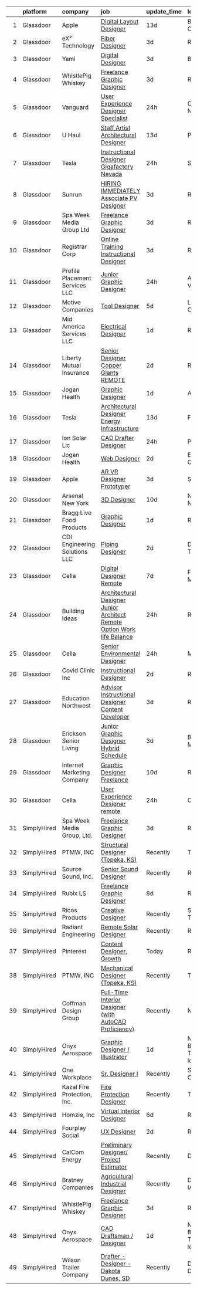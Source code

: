 

|    | platform    | company                         | job                                                                                                                                                                                                                                                                                                                                                                                                                                                                                                                                                                                                                                                                                                                                                                                                                                                                                                                                                                                                                                                                                                                                                                                                                                                                                                                                                                                                                                                                                                                                      | update_time   | location                       |
|---:|:------------|:--------------------------------|:-----------------------------------------------------------------------------------------------------------------------------------------------------------------------------------------------------------------------------------------------------------------------------------------------------------------------------------------------------------------------------------------------------------------------------------------------------------------------------------------------------------------------------------------------------------------------------------------------------------------------------------------------------------------------------------------------------------------------------------------------------------------------------------------------------------------------------------------------------------------------------------------------------------------------------------------------------------------------------------------------------------------------------------------------------------------------------------------------------------------------------------------------------------------------------------------------------------------------------------------------------------------------------------------------------------------------------------------------------------------------------------------------------------------------------------------------------------------------------------------------------------------------------------------|:--------------|:-------------------------------|
|  1 | Glassdoor   | Apple                           | [Digital Layout Designer](https://www.glassdoor.com/partner/jobListing.htm?pos=115&ao=1110586&s=58&guid=00000183b14b64f6b0545d04cce1acc6&src=GD_JOB_AD&t=SR&vt=w&cs=1_de85fe83&cb=1665126852233&jobListingId=1008158072852&cpc=FD1C1DA32C38CFA7&jrtk=3-0-1geokmp8gkia7801-1geokmp95j3uk800-d686d705c6f549f4--6NYlbfkN0BvKrLyj5gPmtZO9T8euul8TCxuuKNOtzRJOomxnwSEodTz2Bc-sPZlMlNbJQ5kKAtXRSioL7xk3dtmi6VHtgDUqGVf_8iV_7SbASvTTeZ5PxZgVp9BuNggd-bzjW89sbNVZbX1AQ8X8P_dCUdE6MKj5tbiFKF5mEVUoQIZ5u83ZKU9Ud-bzw8XWCbpzwnSV3Q2cIgmCeAEizqyu789BGbNXM5EpQK2Rp5HEiWb5Fr7I-uA6xElVt2z9Yutr2jY2wP7-n69RX3bFQjgINzL-j-wFXShC_MBpW9RzixU_Z20kEDv4TU9xanfM0gGTcYqj8eS6L8BUJkR6y07OPxQjr8yjx7GkZj2eejBDEaCVibqmyPjy3WUzgWVMHZgz5ZNu7rRgtIEAoUyjiPBf8hboeN6Y6Q3gxZLpA5P0HIRli5ioaQsEyJuGAdUeFsm61ozpn5nXdKj2ONK0TwtcXIuIC8oOe4Iq16jvuQF0agIW9VyurZBUfofml3SCnQpwe1NqsES_bQ0zm39dSyvEBggjoFi5QavKsa65hQjzM4UX3xWK6TkpHRaADpLx5-OjTo4EMeaLC8UDZftyQJr7Q2RMopTpctjobbdUqoaPS0kwIIqNxF9pMMLslUre9vV8UyKUrnQy4wSb5mLK-ALdF_kzf_GJGvQRnI0nrHD9sRZV03L_gyWN4Z_OLDaIojfVxo9uX4P4hh87f_0I6QxgZ3CELoRX2T78Ns2wXaL3V7mPa9_FHBr852dkXOdOG-H5XvwjIEsyp8-I8Qd7--L1aq0Bo8nEXT6p3iwqcOgxb0zXtw4xGDKuD3UjL21lQrRnOjYoXjmq-Pq5k41UlOiZYBbJvu8wzoNRT1oUtBrfBQYC9Xa6T5C2ehpT0IqMluNpauDVaco5KqasYVcnh-fNSm21ONt1OKjJ7t6a0t8KJGMBc3mULBIMezNI5wewT0DvGve5jhS6F_Q9x1uINKzww_jpFiItNkp2V071LX-oi2c8IHnHlwuoEaXSG2QYiwfGaYVUNZkadiF3HEe6Q%3D%3D)                                                                                                                                | 13d           | Beaverton, OR                  |
|  2 | Glassdoor   | eX² Technology                  | [Fiber Designer](https://www.glassdoor.com/partner/jobListing.htm?pos=123&ao=1110586&s=58&guid=00000183b14b64f6b0545d04cce1acc6&src=GD_JOB_AD&t=SR&vt=w&ea=1&cs=1_21f4eae5&cb=1665126852235&jobListingId=1008181152822&cpc=4F748F1840550ABC&jrtk=3-0-1geokmp8gkia7801-1geokmp95j3uk800-501e28533526928d--6NYlbfkN0Af7IH--f52cTUDwFMUanxXcd3NiV5wYJyzlyk1G5yREYjpyx22ZkWQaczA53RNvwV3Ft1O_8Sf5jnopNqidS4B3P51tgzO1hiw2xJV1Mw8KGQSfBibd-t3JzQt5z7MzEKLTZHiUr5suJhbdEWMLlPvNnwEqtYiFjXACWBU4mOVYy8ivw2VUYCkOZnonorSkWn8P9OYqoKYEvTzaXfEodf6id7BWqHxyU7k0ux06glK5MaOLmOMWZ2eeNf9vLBvHyfHeUFA-AR8TqwDrLOqExxj8v0wwL1kjRMNaBjELZk89VHi_x4YrgwvGTqOoBP4KSM1l-bkbeOQ44Ca32JjnV6LCItLWgxhfVtoC4JeL3y0BV4ZOTFa0tDh-rOpnHGIBJxW-miBuujxj3Q2YErTVbMBcilDPscYNPHdBlwBif3NFPAiJPLrLYPJeK-wnNu02QfUQg0FpWReFsCbqzjnjFyQ2sFtpyFhaZlRYDTqS0kw9QRVBP0lhhIQfCVaDRkr3NhCBgaL_O9eoQ%3D%3D)                                                                                                                                                                                                                                                                                                                                                                                                                                                                                                                                                                                                                                                                    | 3d            | Remote                         |
|  3 | Glassdoor   | Yami                            | [Digital Designer](https://www.glassdoor.com/partner/jobListing.htm?pos=107&ao=1110586&s=58&guid=00000183b14b64f6b0545d04cce1acc6&src=GD_JOB_AD&t=SR&vt=w&ea=1&cs=1_e50f2821&cb=1665126852233&jobListingId=1008181019653&cpc=45DC3EB807283E85&jrtk=3-0-1geokmp8gkia7801-1geokmp95j3uk800-4b7391dd8006dac6--6NYlbfkN0DsBOlmEAMqZtav1V1WKZO3RUElpafjggtWvxyDQ3xFSmyORkCOQyPRy8brDkQF-0tx-M_FaeGFTi5xPkXA6pP_llQ907OambRdmHN7rVS4lqoHDoH3T9hJpxZ4Yo4p270-LHduIFPvCR90ID65X1Ans2reBfMYIPmQhvUzvYw15zuBBZI0Kx1zAKTlY_5ChHyPzNq7pI5WQF1uDo0TGHD9UYADwwReqgTrbwdMn-KJ-uAFHXmoHZnnGxmLPQCwEHhTaBUsCfRAzS2ICsC6SABF-5VnYUmy8HxbCsbmOpQsl_SqZ_LzVRzAb-kySJfw8zpyPjzeIFFXhp6bosKLqxq575J5CDbtBCthzrR4FYdj7W2ZI14xWuaXyyD7C9hnGJdA2qLI27HnwfhUNwvthPBoAXdMPzpTMA1f-7QooKkTxWVXDO4Y-pz76ZL7gh9_1AG7Z48uUnv6yRvqA1k32Eoer3Bad_4bm-eOZ9M9h4KtjDTQRBGIDSDiRFn_XGfU_XM%3D)                                                                                                                                                                                                                                                                                                                                                                                                                                                                                                                                                                                                                                                                                | 3d            | Brea, CA                       |
|  4 | Glassdoor   | WhistlePig Whiskey              | [Freelance Graphic Designer](https://www.glassdoor.com/partner/jobListing.htm?pos=105&ao=1110586&s=58&guid=00000183b14b64f6b0545d04cce1acc6&src=GD_JOB_AD&t=SR&vt=w&ea=1&cs=1_3555b751&cb=1665126852232&jobListingId=1008181359351&cpc=B101C867B3EF2D75&jrtk=3-0-1geokmp8gkia7801-1geokmp95j3uk800-52be9042b1ff7f65--6NYlbfkN0BpzkJ9iaZAQepf-UlRJVDzYUilFLtK1m6JBxaefMWZfXX8JIFmeanj6RZjiVJDiAy2DhTjVFdr4dUhq8imeAUoK_pAPeGqVmPoMgGVXdkfqUDRgWTp5WWc2g0ofzxrCdazxEcrTT9nOMAltIHN70DdVRIxeusoaexGKDe1txzIabmL97QHa6MTCe3xcLAldkjFFLJxgXT-yfHg14TzNW8nUlCJUMfxNrDSL9Hqkk3xjS_yFtt22dNSXLoPLU3sbLoggLIyXRboZInojT4OUZkUDC2WhFlw4Ji_WMc4W2WzCpu6RuRkzfHJb7QgtSvdxC6ENHIHrpxmyXCrLY89sGk9RO0lddvq-WjYDhiFgMdmXtsD-o6Ylof3vn6zviqoQzs7JS95McwwWHQaSYELnRfvMC_ycAMWdN9NppgEeEuwGz7CC1Q0yW7smP4phrZ9lDob73S75WgPkGc8xwDW3pLIIko2rlz1E2i6sGqLvXkoSqtygzLqckuAhKUF1KHorrgTXqhHDqo4ffKGdj8UKjcl)                                                                                                                                                                                                                                                                                                                                                                                                                                                                                                                                                                                                                                                    | 3d            | Remote                         |
|  5 | Glassdoor   | Vanguard                        | [User Experience Designer  Specialist](https://www.glassdoor.com/partner/jobListing.htm?pos=102&ao=1110586&s=58&guid=00000183b14b64f6b0545d04cce1acc6&src=GD_JOB_AD&t=SR&vt=w&cs=1_9ab39256&cb=1665126852232&jobListingId=1008190957929&cpc=F4333377EDC1BC7E&jrtk=3-0-1geokmp8gkia7801-1geokmp95j3uk800-ffd6b198e7dfc874--6NYlbfkN0BWQs_M7ZA8XLbIFWVw-PYcVVEPryqVLyWhKaEKPskHyy2-z6Z78n5au6PljKOGTAr1gdms7dybEXKYXycET6cgXiyHaT9VyQOXI-iUNz--_2vMp14FMahmsTFWg-R_ElZz8CaoOwv5JUv1lRN9TU03VywEi382tjnCJq0E_lrhNA1-qvFWCRvPiN2IYUnblRazIoHRmHkpGCTS2WCwNKwxuJd8uq5YSLLJrn_LZh0P4NZEuAlqDD4Fi-PtjGRhuE1kroaQUDkzTNn1iNbQC6zm5Pq2_kjdYpqQ-I__XRxTMpuGfH0IoOl03WKbx-kW3iF2WC1lu1mspoLvlWV84m2G2eyUDQj7owg0IBlqKcFPXGrAuBVcXfPQEIvChQVhDT21t0Zt7QodHjUwL0oxsv1E3U-pxJ5-ZYuEcftLjOr18UtqtcOtNE_fyGrReYoj_6vIMLsPgept4EYbRXO5SdDQOmEfBERZhvi5AYKmV6yX8Z12Pcdvy4ZuxJT0B0tiHIRPNBB45zIlI5TN_DdYLs15tHmICmafcaVxl1jFU9d9PodYkceqS2hmUUFfM6QH4VUFrA6JdhuSCT8fydNwaEyAjp4lwQPZ7-XC_X4Z6TSwzDJmPAqT_tEgOJzsfB67pH8gLz0oUresxeoAop2JX7vhQaqQjoT_lX9Lf6EL3127VBLPSqmkZgrJrQAVnbQiCG8AUM-vIiX10VGwZmH5dW5BdNv5nT_blDgoVeiJWQrn5yCdm3q4mWTkFAByglC5s3QRMUwdzYP0NxwQC3yJmMi2-pMQWhdzGDmgqi_7IoHWo8jZ8TGq7uBJGDmciaWhZIzGubswnjBFEX_GumUsawfweX4IhiIPmwWPHygdPcOLWTxGoUNAnwdH4QTP75AoDjnL9FX3KRFISr6utsWjVN_PLaT18yEtt4AYUWsc0TyldmNmkfUM2_m42RVu-9jR1LuI5UiBmHnICSPtH89XQH30Mrp6kA3xD1pzy7ym4IxMHHnbl75uWyGXmVOoU1dXLlwR73s7EOp_MeEfucbko1c189OXfeCCkwwBvhcBsML0pB9cZhuLvkLyENPOPtoYALJTCh2N3njJmh4b5O22CbeSs_IcfYoV_qpOGRTJ5r7Mn0NyeKdpTxDlRATGHMzmuiM%3D) | 24h           | Charlotte, NC                  |
|  6 | Glassdoor   | U Haul                          | [Staff Artist Architectural Designer](https://www.glassdoor.com/partner/jobListing.htm?pos=111&ao=1110586&s=58&guid=00000183b14b64f6b0545d04cce1acc6&src=GD_JOB_AD&t=SR&vt=w&ea=1&cs=1_49de3695&cb=1665126852233&jobListingId=1008158422934&cpc=7F925F5888094D6A&jrtk=3-0-1geokmp8gkia7801-1geokmp95j3uk800-28429ef3067ba079--6NYlbfkN0DdoLzd2nH_jHSLwr2EyTkavNA8xpnfBmQyA5D2SPCveIstByWqgi2KSDKasltwxyfxctkgsP-HOwOdSWhEHutSr9pl1BDh41IUZiravzOsEg4BUKUHZBBfsGybUratl0F9CtrC9DdvGVee0K3CHGdDTLNI56tu9C1qauDIyOB79jeZyTlP80d31ggwwOcbDudl9jSfp7958cLtpI2IxBGjh_BBB0U19ZrRXkq_9Hf27NEqDG-gQuH8Fu06zo3k9hsJo0zPOl1filh5GCyGQUyn3m7mwKsgEf2h29vCTWHQDNXhsJBhuvDyjnTjVIdqx5bX2o1ihEVH1_Jw0NVWswQ3XJ2tsTTvVPIW8h2Qryv1K4DjCZoF1wfy-V6_U-DphoZStfJZ9ryTgjYNlzOjBsY_CXbETlfYm4OLHt7F0Eerh0VJqKo6SPBSL9xJLOgp66m8D5GueBIo8oW_lb-uZi7gultpANnu44RaU9GiEQDSNoaC1y70IjFlYAonbgF-sSYnyN6JEtOdfNWUkYC6nQczRhwmRX0PQKOVqLVjBlvjvw%3D%3D)                                                                                                                                                                                                                                                                                                                                                                                                                                                                                                                                                                                                               | 13d           | Phoenix, AZ                    |
|  7 | Glassdoor   | Tesla                           | [Instructional Designer  Gigafactory Nevada](https://www.glassdoor.com/partner/jobListing.htm?pos=106&ao=1110586&s=58&guid=00000183b14b64f6b0545d04cce1acc6&src=GD_JOB_AD&t=SR&vt=w&cs=1_07a6e7c3&cb=1665126852232&jobListingId=1008189902600&cpc=451933188B21919D&jrtk=3-0-1geokmp8gkia7801-1geokmp95j3uk800-bd456a97561c0fd0--6NYlbfkN0BkX03mv_qGbDFMol2YHqLRvzzvm2LmpzMO_FcYL_FtJlnJTzsjtFTdelRG5HbGrIe73qX_8cIg3ELV6R1qcRjimmS1G09ShQPiiKrIzkEJQtma9MT6LmHTUSDAwneCWyJtt7hi22QX0Ib4DMPvNSFVIMgMsLczosmbvaODcbccaJ4w_zNS5LCPqkNFQpwKkrFSXyJZ78RwN3UZ5c6PMCv1Sg8BRZZ3iS8FQvn8ewNnUPaItbTdJaWCgzMJ5GKmDAj3nzOQ40HiGjBvnQPP5cKJxr_q5OkTzlejiA0E9qzGpgU9-8WF_1dR0xuygT5_ebyysZZJoHd555eKwDNaZpmUP6oZ5doiDny-ssq_D9VPqIaWNnj9ABUAfJFsR4hkqaTN_BDROPFXymzOmCXbnURSITu4mFtVWedGqyF_utwbZjUIWRT_BMu5AuadBYTniJwseoRUQF_Mcj4jCv5fbXUeXnAnbvZE0MxikMQ8wDoYaXYy-zvKnXPicuKeMb9ixF_767LaZiWlgedFjPLZ8QsQ)                                                                                                                                                                                                                                                                                                                                                                                                                                                                                                                                                                                                                                         | 24h           | Sparks, NV                     |
|  8 | Glassdoor   | Sunrun                          | [HIRING IMMEDIATELY   Associate PV Designer](https://www.glassdoor.com/partner/jobListing.htm?pos=117&ao=1110586&s=58&guid=00000183b14b64f6b0545d04cce1acc6&src=GD_JOB_AD&t=SR&vt=w&ea=1&cs=1_f4ed383d&cb=1665126852234&jobListingId=1008181328108&cpc=F41FEAB56D215062&jrtk=3-0-1geokmp8gkia7801-1geokmp95j3uk800-a03ea1800d9442c8--6NYlbfkN0AAJYvQJqkGyctdbwgYBdqpzYSt0PUhiiQc8Z2SIVaOwlllVF9sRwa6yXPHg7jqUvRGjME78G0t_8vnx9fpjTJ22wRaZieaF0SCLNOosVUgzBzfWwxRh8fMLZLGpbZzXzDvCrymmLo_7inDmLK5m2n-9hPrZCuuDm1qM5fn1x6JyvpC5wpwRtwOZnOCU7Qzc8L1PpqYjg-DlElI4LNxJnH34JEeQOfIlbAyCFGhHTHjNcPb9SJGyVB20gMFAM3QGRTrVPuoFZPrMUtjuDQ0Ee5rf1SxzSKmCXqmGYNP3Sq08ptQFfar7UpEJIgiCEnckyP8ruaYCkU3APB3NgFWCZUlZZr0X4GjuN1607sQtRG-MQpdaCUMvmbpHEuc3z1J4yziulwQUSBq9CgfqrP2xVqKrNQc2TaDi_EAi_lyE-RLw1KU0PwSImNU4nqoxbvbpYj_Ws1kJd3Eqesi4J8PenCWFKdR8UThQVnJ1JN6Gomfumh97ArBPtRxW8w3Eel5UtFuXMKB_c3WHr31htg_Osx2x2QFgze5BXs%3D)                                                                                                                                                                                                                                                                                                                                                                                                                                                                                                                                                                                                                      | 3d            | Remote                         |
|  9 | Glassdoor   | Spa Week Media Group  Ltd       | [Freelance Graphic Designer](https://www.glassdoor.com/partner/jobListing.htm?pos=104&ao=1110586&s=58&guid=00000183b14b64f6b0545d04cce1acc6&src=GD_JOB_AD&t=SR&vt=w&ea=1&cs=1_d47ba467&cb=1665126852232&jobListingId=1008181262791&cpc=F41FEAB56D215062&jrtk=3-0-1geokmp8gkia7801-1geokmp95j3uk800-aff8567d6b7d4b5f--6NYlbfkN0Ccz91IikEUpXkkAqmC46vnVGGSbrSQJDjRi725E1r7c1AqDusr12jHHKSffQxsfs1ettvMD2a6gAwyXEGHc4Mon8Fa7XS3go0xxN7GTYr-MEFGROXmPWd2L1VIFDWwC8xOUcVMxBaiy88ZX39fIn6vRD4Zr76ZG1tzqg485Caipe6zFlAEwFg3A25wEMl--WXexVwDIUPqqzoy16zN5D7HVF_xlcxZLmvjHkK-yurzghVotF5xIVwDFc2usKR0a-ijrcwqzBNhDOG99JWuqnuENmgY6qZsmm77tnJIJNIg5W9HXgVDsglXE15Xgv_uFDpD53KP5a6JWW0mymD4PzUc5eXUk6M8a4kum09q22rYkUZhQKmbj3Bw6zjNbyOp6kgL6qi44iK-YmN8d_9_FzuFki3sP-j9jf4RgvKCrhqx4JArzSE82VzZLOgs9CBLtz0_7n7pYMLr-cDgrHf2_nnF0Occe7Usa_ogDX7e4D7YjvkYJIQnzfngDfscE-oxhdLUFzaIAeeF8A%3D%3D)                                                                                                                                                                                                                                                                                                                                                                                                                                                                                                                                                                                                                                                        | 3d            | Remote                         |
| 10 | Glassdoor   | Registrar Corp                  | [Online Training Instructional Designer](https://www.glassdoor.com/partner/jobListing.htm?pos=114&ao=1110586&s=58&guid=00000183b14b64f6b0545d04cce1acc6&src=GD_JOB_AD&t=SR&vt=w&ea=1&cs=1_0254fe15&cb=1665126852234&jobListingId=1008181097968&cpc=451933188B21919D&jrtk=3-0-1geokmp8gkia7801-1geokmp95j3uk800-75e62d8e778ca8aa--6NYlbfkN0CLZ0smjCZKsuh6gigVhPPu-_qtN2LzB0zEcHC4lqde6dSDWgQgt-62jsR53hi1YD89IPZ9eGmYmCRa1hQjHddEW_uz13qsWBlJZuK8MW4DUTMFuc5rQnSy-nHBRN4ppFXQ7Zb32-MjLyEHflRiCnTay8qqfHyjAZSD79d9wubLqZ860aBEOQaICUXEzyyxosfMTJCzauTdLppuH3srytSxyQ5q4xs1o9zm_di31T537R55MJJZVxUh8d3nVFH-cw4XLpUoMIcFMjMrel5gGeDQN8KO2kR9zscfZbGqtNNBDzC_DsRRNYzooRl1_Vp9486LXsN53tReeY_BZ8qA52evPP1gS37_Eoqa_cP-8OPlWbi4zpo_RJmjdwAXP1l0B1-opb4PGoszW6zZNgJe3_4hcPYWXf53VZkXxIX_Wjnhl5I5B_XyzhOJWqQbH9rFtCYM5QAFB4tnwyopBHYKHDLSTA9Mhlqmjl0L9XKrOwLW-lCSpmumsaV4yAAFO-r-YPkZ4oGJkbAblCzAU2JafLKe)                                                                                                                                                                                                                                                                                                                                                                                                                                                                                                                                                                                                                                        | 3d            | Remote                         |
| 11 | Glassdoor   | Profile Placement Services  LLC | [Junior Graphic Designer](https://www.glassdoor.com/partner/jobListing.htm?pos=126&ao=1110586&s=58&guid=00000183b14b64f6b0545d04cce1acc6&src=GD_JOB_AD&t=SR&vt=w&ea=1&cs=1_f3fb6871&cb=1665126852235&jobListingId=1008189721876&cpc=A938E184CF850189&jrtk=3-0-1geokmp8gkia7801-1geokmp95j3uk800-2dc44f67d7a8245b--6NYlbfkN0AB9QmTA0CCjNV0D_cA_rQfbQIKI-slyn3CIlmX3zDlnjEI3r6Ie5n1aNp-tGvbrIQpyb56rjWieyd9J6ng74afQQaGOSMd3329-xqQvPewLnVbHa-cyaN2yyb-atIVbeV-ONv_K9O1AANCX5-xi-n5XyJqCiZje8xlboALDuV-RiEFr69p3KF8m3IvmTVArsiAO7Ax8x254NJATb4MNNWzopBqVnSyDwO3tRTIdEx3uX3n5nXvkGnW7r-P1bxVSkqN3Ba_NTEWo2TCJRrJQwGU82zYNVoofAz5D5gBODQ6gBzQEqUxq22hojB9P58u214UTRsJtfo8YolaBuqq9zum5rJI9UG_oppBPnZOH0ijjbpnRUFEvOGXN9xbi_0tCkBHV-BdPnEwdwI6HgJBeN8e6HlXAaCV3vodPG_3bYArOgDKEI_CJeLxyE1T65WOJA1OABjFBiLoxjucYrSNG6sM1-Brg1PRsS33km_0l7vP41zdiiQStvDgdJOHWcctf1Ieo4fjRvarPD83SXlhaEam9A241_PJEVFhypeHliA_5PYe_oBSrPz-ChhcxLBaSVehrs1IQpgfLQ%3D%3D)                                                                                                                                                                                                                                                                                                                                                                                                                                                                                                                                                                                           | 24h           | Arlington, VA                  |
| 12 | Glassdoor   | Motive Companies                | [Tool Designer](https://www.glassdoor.com/partner/jobListing.htm?pos=125&ao=1110586&s=58&guid=00000183b14b64f6b0545d04cce1acc6&src=GD_JOB_AD&t=SR&vt=w&cs=1_f5a0e048&cb=1665126852235&jobListingId=1008176935116&cpc=1FDE87803EF93CD3&jrtk=3-0-1geokmp8gkia7801-1geokmp95j3uk800-c6127f70d7afa99e--6NYlbfkN0Arae83wIe_NvHUM_lH12ng2DVBXUGu43X8DQ0yIsAk_4QPE-Y-IBDXyZVo7MT05FwDVtFpgk-5276VwVZRNVbA30cGZQtBxf3LcR9Nt91oBuCc8O1anQbnUaTLq-Dbv1V7SgIUxBypmKA7FawL3tfevH3czSa9GUynQcR1-YWQX4gURlO2JF-KU0DtdaQ2hV3an4U93uLe8K0YR13XDul4oNLr9TINTfVvJ8FpN9shYweeB7O9AImZ2HvKUimwgL0kbNqctHvJbCZSeckJnopo7lxXyCSOSpIZtcRpYlLexPdycik4rFjYtun0bSfYFF-96Pu2-G8gorE65LooACMsK3r2Rwe-bYrJLL7KQaECQmLSxc_3gF38rKVeA0P8THbI3nB6fI5oVxLT3s4kkkgzkPqGF1bPSeMBLs3ahv0IkfidRK5AON8s2Ov7caGJ7KyDsTLEYsGlr9r58BmoIkNDpGJl-jUsfHxPFOboD1NML8qiEyMV2lsPI3mBfCK6JRUNKhc8qNYlyTtlzRp92q6M0EcAa-dLGl2GMpiSvgXA1McsT1hWz89IFsNmmrDDCM560X15SvG84XVQBdF-ze5a8VWAYy2cMhdQUmyYC1ISlW3dknLP_6HjBj9bwjxCx5g19feH1AKjnngfHd0Q-Cys8ceiCrWb6VJ0grogUrjXCsfns-eocRlItSU3jj71WAwNEZiR7Z1JYFgH_f-fUAb0E-MwgbIvp1w8KxKRZV5LZhSEOX-awlQLNhN-_UgEuo8n3e8bfS25pvJsaVGMuFVQp_lt7UxnYItByhQNbMsnTg%3D%3D)                                                                                                                                                                                                                                                                                                                                                                          | 5d            | Long Beach, CA                 |
| 13 | Glassdoor   | Mid America Services LLC        | [Electrical Designer](https://www.glassdoor.com/partner/jobListing.htm?pos=103&ao=1110586&s=58&guid=00000183b14b64f6b0545d04cce1acc6&src=GD_JOB_AD&t=SR&vt=w&ea=1&cs=1_ad87e585&cb=1665126852232&jobListingId=1008186098773&cpc=E7268B2FBC00329E&jrtk=3-0-1geokmp8gkia7801-1geokmp95j3uk800-3c4dddb65a760ca3--6NYlbfkN0CvahHJL5dpwIe5nlYo2UZJB8CTXAEl9vJAxrd3EfdRQXgjh4B9lozunM__8IeLTBc26Fvb4IOCK6UJJhnyn09g6V32SwyExoAKgBSg4sTVmowYhF49IaXdOM7VdwVWbldpUKkifEANojUYz4s4kaCdg8_eHOcSHKrCjkv-fnTMCsqc8E91LfkFJh4O-bZriaomeRSoZI-Li8MhhSyunLHpAGTRCJbyk3uWmlCDjkKaYhxYIGWagfbKtDm1-8Lygxez5C8OdWKERO4C4iEUE5_8qgYAAh6M_Pf4_-9xyWHRbguu9yCYFZVqbsPcnV18uthYxhsk_XYrn8K7egtP-_sCUS5qBqRvFV95dEff8K6Ngw8oshM6Mlb1je8NVDHFYJuw4woRgE2S40Vox7Ho1gppTDRuRkaTi3JbbX9lnvzUGYFogb8TXoWF29WTm5LKjkS2V_EdkACNs-8wJQocDsqLQbRp676LE-JRGYPrVeRkY0RZdkX6vvH6y-VvCmFANqIcNG9actsSSg%3D%3D)                                                                                                                                                                                                                                                                                                                                                                                                                                                                                                                                                                                                                                                               | 1d            | Remote                         |
| 14 | Glassdoor   | Liberty Mutual Insurance        | [Senior Designer  Copper Giants REMOTE](https://www.glassdoor.com/partner/jobListing.htm?pos=109&ao=1110586&s=58&guid=00000183b14b64f6b0545d04cce1acc6&src=GD_JOB_AD&t=SR&vt=w&cs=1_4d25da83&cb=1665126852233&jobListingId=1008184080714&cpc=D2F1DE17EE1F43B9&jrtk=3-0-1geokmp8gkia7801-1geokmp95j3uk800-253a365a115c9ce4--6NYlbfkN0D19kSVUiNzG2UWy1lRGehFMusHrHGUl8ru40ax50wmt2hEk1GE1yJpaNJle3AtKCEh3QoRDkRe4YZr0LJp7GFGRf1IpTJR5TU76yvCB7dHRirLPFour9nBcIjAwv9lm29EvQpgoCL5gwuz5DAtv4rdZadcyMN-meYiqwiA2XVXwEg033Jihv0hgzyWKLttkur_LNnmyP05gEqmV1QSnNa2jsZazGK5vJjXJKTwtFXARYAS36huBMCyiQ8Y9-QAG-kUOinjXkE4ZtdAzMmwkgUfEhaH7RQq6RrDIfk3W-VJ68yncUPDGay0cs3WqzaxAAHObAXs8uvJhNaOgfxg0OXH14lY1AUIkQtbTJrQNgdEc1V5mVhf2MYCZZ9LlOYfvFr--cZcIe70fTShO7ykSfJg1OMD-I49Bhf_yACmT7UaoQf3OQvYm_RgjMot4XEdARncSxiSxg_FUoyjSq_vRJ-uOrij2dV100y7HIiGiv5LkluyLDa4nwFu8jAD4w_yolf0DgS3JhgIM5QOsLM14bhx1bqb2H932spsvwB5C1TE8SQXVrZTzR_3QqJtiEZjkSkmeAc-AGFASCnwXFKhKL58U0KiIQXyRlwsvbs_Umo6Z4wHeSgBjsmoNe_C1oyKBYv841k6hkfF819vaB5X3Yaj)                                                                                                                                                                                                                                                                                                                                                                                                                                                                                                              | 2d            | Remote                         |
| 15 | Glassdoor   | Jogan Health                    | [Graphic Designer](https://www.glassdoor.com/partner/jobListing.htm?pos=130&ao=1110586&s=58&guid=00000183b14b64f6b0545d04cce1acc6&src=GD_JOB_AD&t=SR&vt=w&ea=1&cs=1_dbc782f0&cb=1665126852236&jobListingId=1008186473251&cpc=F4EED0218A761C36&jrtk=3-0-1geokmp8gkia7801-1geokmp95j3uk800-9146750dcc783bc3--6NYlbfkN0B4zybFdMQnUQlorbHXtUtE2-M2qZvV-Fec-UE_N3qsMkJhjTzW0qDGyw52uNUs0cTWlDonyC_73PQM3HI7Ri9j58TBjkSdeKjwdKaDkhhv1YYvQydz3iHeMgJV7rN15H3ums5gCHQEYyYdTvjbBNy-zjU275bZzj8oKr7nBjq4hL-77D9UKITg9SRTMAxczy6sOLCMzhpfKBPL9C5_cqPe8b07W-Jtqlz0zc5zdhgy3tEJywV0d8z127zBPeXg2tqTFAaPGwkyFvS9mAKRlQkcdR4y5y9WAs7Gp3LFrjDiGAjCHIR47xSrB3PwLO79pgV7v8c4TMdcvQtb0lDnP1YIzlpst-aMsrxuU9SOm919z_WaOWzNPONOp9V2blHAp0trmeicF4cMhAX5uJ6hTTIDxjWQ3S-RrDSFSMYrXd0_nC-BsgMFYlTXn7Vvy1ncS0QDoqX4n1jvAiwaaKOC60ld6jRNgCu0lajduX6CEt3nthoJ0C_nK3KKu4N30GfSigrFUZNl6FapMw%3D%3D)                                                                                                                                                                                                                                                                                                                                                                                                                                                                                                                                                                                                                                                                  | 1d            | Aurora, CO                     |
| 16 | Glassdoor   | Tesla                           | [Architectural Designer  Energy Infrastructure](https://www.glassdoor.com/partner/jobListing.htm?pos=124&ao=1110586&s=58&guid=00000183b14b64f6b0545d04cce1acc6&src=GD_JOB_AD&t=SR&vt=w&cs=1_48c4ec76&cb=1665126852235&jobListingId=1008157900538&cpc=8795CF9063CD573D&jrtk=3-0-1geokmp8gkia7801-1geokmp95j3uk800-cc22fabd2b8fda2b--6NYlbfkN0BkX03mv_qGbDFMol2YHqLRvzzvm2LmpzMO_FcYL_FtJlnJTzsjtFTdelRG5HbGrIeSusCXICEjkzYmbzCEPg2NVVqVwZzw5JFA9_oHVCBnp17UhLj5rOZaWxEkNbX9vRJfOLxWDWFETZqKnqIT1bHbfW_n7rS6SJ-j2gQHDq6bQrKk2aHefuoPDXnZj9-tA_u4E18hElEGlqkfgIrvL1w-7wG71Rdmlwd7mprHIB2xn0MfEQaxhmWby3z2v_RmucBg2K0ddiU3aOAjBsaDR0T5K8F6o_Yb9XHHhKYCmaxp_0AK99coXf95bUwKVcTdyzEwpkvo3CxW2lqvLugZHuscqaaucGCl17t-yURZJinxxEfe03KyL1lpD0_2Yy0mCDO6YGREViD28m4WSxU6MpkTY8v-Pfc8WHS8rpRJkyJxVAAGV8b14NGtLIDYU4_nBxQlXXqaoBxAOzo1V-92clf9WexEeAxoRS7L84pSsc8oyGaIQP2PS1PKawXzbgvTvFKorLUqG3ygMuTA35eycTpH)                                                                                                                                                                                                                                                                                                                                                                                                                                                                                                                                                                                                                                      | 13d           | Fremont, CA                    |
| 17 | Glassdoor   | Ion Solar Llc                   | [CAD Drafter Designer](https://www.glassdoor.com/partner/jobListing.htm?pos=101&ao=1110586&s=58&guid=00000183b14b64f6b0545d04cce1acc6&src=GD_JOB_AD&t=SR&vt=w&ea=1&cs=1_6715a18e&cb=1665126852232&jobListingId=1008189149549&cpc=9CE383C263CE1797&jrtk=3-0-1geokmp8gkia7801-1geokmp95j3uk800-eddf56f31812173d--6NYlbfkN0AltJ253pYd7wDA5Y2c0vzit8wethq8AtlNTe4srNQsaC3yo_mtRgrhD9u2l1DZPrx1s64PHWpoZeKLJ02qCxKKVfnhx5P_0kKVO4f5veGijpjcwsKbuwBweHWLV3bY3La_erx72suJQ2I7g20lOWmIrkqkJbfuWLwD7WuWT0DeZ9TWpCQ1dpluPimowRYMIiqvxUts82I3Y5Go6jrWgOJwcOF2IMKFX1y6Xz7hTnIvtVK9cTpajf8dKs6PnIhZ_2r1YyVIZEtt0gQPxzAgLny3bH27GfS9TTByz32hN3l0r717f1ELt3su2aF3Lx4IhPO2CCjKoeqonNIu0spl6PR0U_caLEG-LVy_FO8gh6PRh5ahk9b75sobfRu5w4j35m_u2MPMA2ccOW9DDsxpV6RFR7ulIZ8dVVe8W_ha6-GF6vF-o8TdY8MldPlWMGhrBnmvqHwXWMHLveHPyVEFXOxGDY_A_kG9UIAsXyS6DwPjzrMFYqhA42LkuPtjMY4rvoekQ37VAVPztjaFHYfgpIOy)                                                                                                                                                                                                                                                                                                                                                                                                                                                                                                                                                                                                                                                          | 24h           | Provo, UT                      |
| 18 | Glassdoor   | Jogan Health                    | [Web Designer](https://www.glassdoor.com/partner/jobListing.htm?pos=127&ao=1110586&s=58&guid=00000183b14b64f6b0545d04cce1acc6&src=GD_JOB_AD&t=SR&vt=w&ea=1&cs=1_f79ccdcf&cb=1665126852235&jobListingId=1008184057172&cpc=3DB599BF2F4828F0&jrtk=3-0-1geokmp8gkia7801-1geokmp95j3uk800-34f30784f0aa99a9--6NYlbfkN0B4zybFdMQnUQlorbHXtUtE2-M2qZvV-Fec-UE_N3qsMkJhjTzW0qDGVPXQVNwPXLBu1rlWATFT64U-jITo0XcKUSFxccOT1K87NHsewHqK8z-Ff3Arh573LVkDhBiSrhV4UmQfI8MpaoUsDbr57PquZbKr-IZ_W5ucOuSlEb7SlG5FXKOXNjjw-AkvBeurp2FK_qHRWwXML6IVZwwACL2JUDhE9BXqxBUnVaFaSQKVGUv9K46cCBZHlFfX6dOFE6Cqt7Zz77RbaXLS6RHuC2LWEX6q2KGBrWfBCBqn1dN8RWG9tz5RivM9W-b_NwToFusfi4Tjk1uOmG9LbMAX_j-E1i-jSfVLM29XI_Noch8sqcxtdqDNdJhJXHO163xXtj7jjKcWgLPqyGhNMC3FEGcfztxs4KjUjfhZPnQ3vgMMJM_UYFsCakKMxEwpPAYjWPqTDLVt_UaAkjpPDA3VVfgCXsvjGgxussUv9YNsiJdYh7oZlqzN-Uxol7CCuQxBQVZRQt5AKObpzg%3D%3D)                                                                                                                                                                                                                                                                                                                                                                                                                                                                                                                                                                                                                                                                      | 2d            | Englewood, CO                  |
| 19 | Glassdoor   | Apple                           | [AR VR Designer Prototyper](https://www.glassdoor.com/partner/jobListing.htm?pos=122&ao=1110586&s=58&guid=00000183b14b64f6b0545d04cce1acc6&src=GD_JOB_AD&t=SR&vt=w&cs=1_7f4a8a5e&cb=1665126852234&jobListingId=1008182353810&cpc=334ABAF5D42DC775&jrtk=3-0-1geokmp8gkia7801-1geokmp95j3uk800-4cb779ec4aaa2b46--6NYlbfkN0BvKrLyj5gPmtZO9T8euul8TCxuuKNOtzRJOomxnwSEodTz2Bc-sPZl1dBMH13w-jOIitVvfr0iOGSDH01NpZkgLZLssfXafjmKqrC-06U95hNVAzFy5wMVDRp5qNEEMkm2pQEg7CFB3a3wmZ_708M-a7RBuCoXrDIB60pxyiwQvP8G8WP6RMpL7V2BKy_GhlnObNN-ToCLrrAdO5tDEY76t_k1LBXWt2rfjohf89phnMfVnbnXznW-NsWQBTfrTg_En7E6JNJpyVGd_nNXl1mvITkGziQW-ofsSQ0QCo15HP1hhaJsgbOBY8gYdDZVoQT7oOcnTmF6YRmjM-ayQOUWrFgordMucCxcni95IalisrQ6VgdRJGAwwxS4ngzbmaInI4YZW_cPUHVtcEepbc0Wx3hPIFE-m1YDeylsSclvwxzaH-c9aXbReNTp4r7Iiu1egrQcQILftW-Bpo737SYsKWlzgXKyJhxtQOYi3fFFZoJsmabqZqSwfKBptbkqNjOE8IHITCl6uAcrZubEJaaMekXG4lE_17tp_wNbMAzqKRo2B-Ey-P_VKM3iRqgBhJf97zqav2Vdgv2rRy2B0UzLibIomdNA7ed0b_8nbccaT7PSNwqmluTUCAZQvFrZZeve-Bc4KCq8qGrkoaL_44iVILfBiL9QrBSQdRnJuRZhFKN4mWFDtwoI4QCbSzlW-_OCIfOoDlxsYqou9D60OEqAuKUj3EUyhwwA8-quKQ4FCnL_ZhBpPZdXV0nkTyCECkorQcQ1s6fA49OtABkDatuYlVWSksYzWpvbPhw0zZvx9r2fenXVd9JDNZridav0caX1BEPguFokBwZQeDNJTlbMQlo1ljf4swXamtHqwhrgjmQxGKOeVqETyKNFbymBfkxQX8poGv3GaR0xuKcer3EZeDJG-owyhcZfaSUdcR7ZIO5MemBG7Qqql-86kZD2_SrJfeByFWswyit-pv2TBt0divRVZlvs8a404s2RBc7l-2qn6YbadM2WvhRuTT5qVpU%3D)                                                                                                                                            | 3d            | Seattle, WA                    |
| 20 | Glassdoor   | Arsenal New York                | [3D Designer](https://www.glassdoor.com/partner/jobListing.htm?pos=108&ao=1110586&s=58&guid=00000183b14b64f6b0545d04cce1acc6&src=GD_JOB_AD&t=SR&vt=w&ea=1&cs=1_d8c54a53&cb=1665126852233&jobListingId=1008163262574&cpc=6BBECBC74F3AC36E&jrtk=3-0-1geokmp8gkia7801-1geokmp95j3uk800-14142fe9f54309f3--6NYlbfkN0CFjRg9_L_rnuCynXKqBhR11VFCEpiyvh_8_AUp7jZiAF_atGnNpE-DERHWUyaEtlS-oDKSxIYZ4VBGB7ueYU415pDPke4j-oAxhNFVx5_FJ08e61uZcNuZeKaAFDJOWJnpk5sYSSAc5tpclfLyDsOk5GfSwKdFBzc1i24vOZFk0ACpdR7QUn8sxZvptdG9WbIahtHwC2vdJiYIsG5X4FD1vs6wSQZV1G2Jn1nM3f78Y6AugEoq2bVgdasggl8CwvHeIpHkLWkLDKDDa4W_FVEigSn28Lk2wYQS5hpQkNoaW7J5ncKZ4FrrIrtiRuYUKAnXdw5TkRIZM6NyhALtPjSrKxFn3quzEwnOAc9kLOVNnaJ_NZYrJcdwjjmLimuvB14zPAgszbh2DirYCpiHxwvvyHq0erq_Pa226k8QNvsfmwgM39DixzRWjre-4opy4Gp6tUpfDkwxKuH47zK1pGVNJ4cr6-RDx7Md8FDk72FtlpBN2BbRBTan)                                                                                                                                                                                                                                                                                                                                                                                                                                                                                                                                                                                                                                                                                                   | 10d           | New York, NY                   |
| 21 | Glassdoor   | Bragg Live Food Products        | [Graphic Designer](https://www.glassdoor.com/partner/jobListing.htm?pos=113&ao=1110586&s=58&guid=00000183b14b64f6b0545d04cce1acc6&src=GD_JOB_AD&t=SR&vt=w&ea=1&cs=1_bc4a8da9&cb=1665126852234&jobListingId=1008186337635&cpc=1FDE87803EF93CD3&jrtk=3-0-1geokmp8gkia7801-1geokmp95j3uk800-08d02f58cc1b73a7--6NYlbfkN0AhcDpISs9I-6E_d82kGorTTl5GAFcAqWw8aVpTFzoiwSzeccokr24yrpCKKGpkdvQ-Cxf3J7uQA2ViQ-XVqAuC4rceCix8_Z1b3y0_Yokrnfm25EW5MCHEkPAo_tsDEfkTNnAxUm5mWpozhLiv0BtmVUUTRKeMyspvk8LwG6_9uT0cLON-bhrlt1ScLWKir632GRF_8-v_v92Bss1xZ7IfWD_kr1wlv61xccwUQQbK_ln__KxWUjnrDbu2VKmOMktv0THq8dDuGY_o2-D1M8DBhJuSgvgD8ip-PyjvCGWI0XWVRr6cjObjdP8QyuQG9U6k3CX4T9Weh7EgoN-85sXXNGFi3zGO4nliX3gLTOlhPFob_i5c9a4kgp33XVw2_zXScTO8ZyHSblLdDJawxUteBGfuPeoCP694TRvqCC8MuksCgO4WZpXxauAggzShbj2T4ItfHJG7pLW54i6A_x_-9M1R57ujEVm0Ovy6BMGAkWDuvWWInMSacBoRIp-0Kr8%3D)                                                                                                                                                                                                                                                                                                                                                                                                                                                                                                                                                                                                                                                                                | 1d            | Remote                         |
| 22 | Glassdoor   | CDI Engineering Solutions  LLC  | [Piping Designer](https://www.glassdoor.com/partner/jobListing.htm?pos=118&ao=1110586&s=58&guid=00000183b14b64f6b0545d04cce1acc6&src=GD_JOB_AD&t=SR&vt=w&ea=1&cs=1_5996a0f7&cb=1665126852234&jobListingId=1008183250208&cpc=444700D72F2ECBCE&jrtk=3-0-1geokmp8gkia7801-1geokmp95j3uk800-476c79e39e0ee12f--6NYlbfkN0AI9GVcj2Uu1b2dPaH_KRqTEKXv-XCUFqo5BEBaadvPQarftiHfIfEJx513oUv4k5UrY8wWzNR70vz0edwdViKO27JDvFJ1uT32BvwEDpK7h1cfzziEnF8gYB4afCealIquWluv_wUtbRNGEZupA2TKRXKxMyv5eYG2zuGmL8Kf48fsMvKHYXaO_wzJWs9eR6IYjPmUVix24fEEzYl_LwakqWlg9j9dot7Q7PggG7eMlRZK1EJldXIe5ml-Qv3xT_XWjaDEWg3Y531XPRra1KM8A8qGXXH5LQsLG5SF8Q93PqDuCvldkJU_o7uGcVUrsF-OoEaqSEIQa3u1ZGxN3nCwGBkmRdAjFqNaZOHkKCW-45OSF2fWw7_MdXs6Bm42xw-FoyWMFWGnb_i2VR-jdLjvW2nUwXdcQvxAznBe_oPued9rU8Fb0kgYx3JlceZZhp2kEaIYhzxea7n71srq69PR_nK_SLfsP2JlqfEdAEi1LcWGrQ64HUTdN46pou7_C_SEG9m4Ucd6Rw%3D%3D)                                                                                                                                                                                                                                                                                                                                                                                                                                                                                                                                                                                                                                                                   | 2d            | Deer Park, TX                  |
| 23 | Glassdoor   | Cella                           | [Digital Designer  Remote ](https://www.glassdoor.com/partner/jobListing.htm?pos=119&ao=1110586&s=58&guid=00000183b14b64f6b0545d04cce1acc6&src=GD_JOB_AD&t=SR&vt=w&cs=1_47e4f76e&cb=1665126852234&jobListingId=1008171488540&cpc=451933188B21919D&jrtk=3-0-1geokmp8gkia7801-1geokmp95j3uk800-935a4a7224c25299--6NYlbfkN0ABL5jwqrJX8j4-zsE1pdctockIOMh3bUiDojLxDHSgfjY1UHgK1fFly6Rn3_eRZiH-uNjMIcL6XxUOWo2vNNzf5aPCbBTko-Keh-sF7r5QcC2TYs8G2J1Bnm8--NBW2yGxfmtXsfjL63gOVX5hYG7Xv4rAXE_GHs5jFTwLY5NF-6KCLLOtSVEad0T0Cn8wv6R3QFWrGxQ3VwfA58ktO6URyTF9Dn87UX_t96FHGRHerg7j2aR8h3QZ6bs3RoS_PoTQ1oBldKnRCK79XaN-tzZnvbx3tAjDL8RdX2ZKLHiINLtFWa7saGDsRfEJbMazRlGD4esm9VAWINUn7hvBS2Xr47EI_HrPAq6-3yY8BPT4AsGm6B3pXBXBAuVheinl7T_-2CnnKDA_bS6j3pLGJuXzQXuuDhRXAulnX5QPv819DS3J925ue2Ys2y_loT-jDF9r1q5F7BBc5NgVXsvnsl39WY1moXh7nGjUjK7frMzzuxujnxu8Phe8O8mJMY5tmOx2QTkzv86Z0XrSJ7RkHULPCRt-2dARz4p7PkbO2qCVRDxjgjIQbSLjVsvG0vddCzLUz2TTLq4J_o86DRTQSmwFd3KoEDaxVT7kNLg-G3CMkPrT6uHWhWhCGFt7gTpQngavYbMzEmLeeX8SCtP6H92NgPYHNbh_YDAMfLXz-moATwmuxRDYWkdHFXePz3c4S9wvEFsgur0Owu3O7PfVxhiskM1iNOR83RZrX1jim-f3q-0zTWtgxz4fthbvFg3zkVU%3D)                                                                                                                                                                                                                                                                                                                                                                                                            | 7d            | Framingham, MA                 |
| 24 | Glassdoor   | Building Ideas                  | [Architectural Designer Junior Architect   Remote Option Work life Balance](https://www.glassdoor.com/partner/jobListing.htm?pos=120&ao=1110586&s=58&guid=00000183b14b64f6b0545d04cce1acc6&src=GD_JOB_AD&t=SR&vt=w&ea=1&cs=1_9c8804c6&cb=1665126852235&jobListingId=1008189505388&cpc=32EE424DE2B657EB&jrtk=3-0-1geokmp8gkia7801-1geokmp95j3uk800-bdfba2bc38a3d46f--6NYlbfkN0BoeN8o2TtYIymYcGb3iHz_h7Kekt3ZVqOBcUvSGCcqpSaBbIftArlGGkf33n6I5yTzkCnh7i_vgZOgHgjeQXlmBmqFkUiotbPHHMKEeUesiqnB0kTMpDRxqhOyUGRybRTgr29MYdCAVXjeHH4zYE0ZxelPfiH29a5-jMmdc7AgK0ow33Pkyx9mLDx7_ceuf3dsC3Ia2DoE8MIKVjlEOWciOL_r_ucs6wAWM3oaqcXddMzeIWgIP2oexVK-_RT01cMR6A30MpTyEngtqJhPCYQAi-EvGtCVfuEdcfKzf4YY7aGrTMlPmrvxxS1444atU5MrCJNCjg1ALHCAI8pY-DxJdLX6TDnve2eLOSCq3p_UysjE1geYrXFDBwzDFfyaGbtuZP5NmLzSy2bKzyk1NeakConrzxG_L8n2wdEc6EnikUwtPQ1p1GpT8MEcamoBXCF68eTBMnxF7dfLMUaZfaUl5j03MBgSJ4WJf9G3tRd2NwLq17JKqWOCvI6E3kJFUCg%3D)                                                                                                                                                                                                                                                                                                                                                                                                                                                                                                                                                                                                                       | 24h           | Remote                         |
| 25 | Glassdoor   | Cella                           | [Senior Environmental Designer](https://www.glassdoor.com/partner/jobListing.htm?pos=129&ao=1110586&s=58&guid=00000183b14b64f6b0545d04cce1acc6&src=GD_JOB_AD&t=SR&vt=w&cs=1_b24c8382&cb=1665126852235&jobListingId=1008190964835&cpc=8795CF9063CD573D&jrtk=3-0-1geokmp8gkia7801-1geokmp95j3uk800-c47c7266da47d082--6NYlbfkN0ABL5jwqrJX8j4-zsE1pdctockIOMh3bUiDojLxDHSgfjY1UHgK1fFla9XY4G8Nc6ow9cRQlLedsbvse3_6BoxMsCKBVBpV7C1HFHXNR3WYsVY68xH7LbaOH27EjyCBH1uuhx8zAflRp_AO7TKVWlD179KjgSOroGlsKzEGhhL7UUYHNX4y2zA1vB7rC4AXTzT6tYwD51KBCsDg2qugFXGgdZpUcJhqdSMciNgYWYYNwbZ8qrtPe69hkyqPkk3b018VEqyl8Wg9BUFdLZZ9CROJJpYjj75dqOfZoNouzni_mKD9-O6LRnR8vAJAu45vcdYMhVP_J9_vlACHR6zB4nsxIGfP146u6EWljRk_geXzxsZXWz3-6_lAR_1zJj_0ge_qNjZE3Jga6fuxn_0M-fiZoovMjncVwgbYKguvBa66wiGfmUfk5fG6RKjP5XAZBBZEwecab0Fa18DzveTrm1fTK7xCluUZkG8V7A6zs1J2uvn46RaA6a7dN_su2Vga9g88AziOwVDz_8gK-Ca7MzR6li9T1kApnaJ5_V-s3qr8XAFk8w1FScl51-n-pQR6hBDn8B1sDz2sfEiWdAnYhXAgozEUiw-FkRTnmvWjCCXCMY3OHWGfTeXBmUh4z1U_FDndlgYTUcIM4xhzARaS_l6RdSeX8uf8hfCmLya8vpGabb4Zw_ik1fAZlv9fWQByED-2ktu3el4yqFA5BkGerTn5yjXGZ4W60jRhJOe_d7FFMB7tq9jDAapxa8ArX4m89xI%3D)                                                                                                                                                                                                                                                                                                                                                                                                        | 24h           | Manhattan                      |
| 26 | Glassdoor   | Covid Clinic  Inc               | [Instructional Designer](https://www.glassdoor.com/partner/jobListing.htm?pos=112&ao=1110586&s=58&guid=00000183b14b64f6b0545d04cce1acc6&src=GD_JOB_AD&t=SR&vt=w&ea=1&cs=1_4e61b777&cb=1665126852233&jobListingId=1008183974593&cpc=654405A9B1E0A9F5&jrtk=3-0-1geokmp8gkia7801-1geokmp95j3uk800-20890be371d51bdf--6NYlbfkN0Cw3GVScNsUs_PbnACPzEUHO09qFB-M7Os4wLzUGHf9V6Ikx35SFuv010BJuJKV2SFZrJCGwhYlAnJrtauB6zlpC8o0oH0Ny3_Y0pqM9pWB66N1-djPwmIC_E4ZAMC3rQWJHpIr6_hvxDF2MNW_notrIESX-9ZqWo5Aefg2-JxNFnKu-8VQpiBTRMTgbtGT7HyPZoa-8xQpJdnRZFYRnJ0WYjMwo-uiXQDtGPWe3iQuwLG8n7aoem1m-JIX8DOWgOxmClYTKRrPqJUzPqdDTg15LoSCMa6C8Ypv0WdSk4hZ3a47lwyaw_EGyPYjJkyiLNd7AxeNhpTv96u085JOK2m-uWIiTfqGzNlJQKLzXPrm6BmLd_kx1uOP92zzA-5ybMykmsRTACefiTzbQ4vryZiriJbQkdbrzjhWzsk11GGFtUYvDc860LySq5vCF2er0NWV7kHWnFUgn0NakIEnI1zklkpnp3MSdJJFC_nVyYUB7tDNkJXnA77f-y19nMtkfRigLqeRxFIzaA%3D%3D)                                                                                                                                                                                                                                                                                                                                                                                                                                                                                                                                                                                                                                                            | 2d            | Remote                         |
| 27 | Glassdoor   | Education Northwest             | [Advisor   Instructional Designer   Content Developer](https://www.glassdoor.com/partner/jobListing.htm?pos=116&ao=1110586&s=58&guid=00000183b14b64f6b0545d04cce1acc6&src=GD_JOB_AD&t=SR&vt=w&cs=1_192e7f9f&cb=1665126852234&jobListingId=1008181232632&cpc=A65DF3A704A48F9B&jrtk=3-0-1geokmp8gkia7801-1geokmp95j3uk800-366201f435d9f1c1--6NYlbfkN0C5rU6rNF6pflQTJ5LSGA0HeMxPWFepD2PdsDzxWF_F74-ksHzBcCJVaFD3RegRP4_CfH01uJg2iVoWABAs-l7fLUBQHUuD7dJKlwagRXNstKOAyxghwt8sfxnUJ61SNE1ieddZGZDmqgz6e-3ED9XDBjqiAgXQzZSk8y7JNTRl18Mx1UD2Yp0eCCt5Z3OQwxmWYtZ0b6_ol16hP9XfHMwqVnMuhrF6VHV_AWw2Id4R6L9MI8NpLJY3trrSgIUN2alEBVW5WZ5VnQD7LfqOWkeUs5oPtXlg9LKsk6N-1vffMLN5Pwa7CcSlKhycr6yptLukVRLRMwN97nmyxuE69T-ChuEhB9KJOmOCx6njs3P7KprVhwRmacONwQtNkMtwbxr_KReeDXMSaKmMisJS1Fx9KiXvHKsGdoluufWhhRqDfU9VS027QV363vAze5Nybe2PIq5fU-6DSeEwtC2oxgZtoB26hU9FQOnN-XH-butNYA%3D%3D)                                                                                                                                                                                                                                                                                                                                                                                                                                                                                                                                                                                                                                                                   | 3d            | Remote                         |
| 28 | Glassdoor   | Erickson Senior Living          | [Junior Graphic Designer  Hybrid Schedule](https://www.glassdoor.com/partner/jobListing.htm?pos=128&ao=1110586&s=58&guid=00000183b14b64f6b0545d04cce1acc6&src=GD_JOB_AD&t=SR&vt=w&cs=1_669fb457&cb=1665126852235&jobListingId=1008181622820&cpc=C4A69CCDBB3B9599&jrtk=3-0-1geokmp8gkia7801-1geokmp95j3uk800-0951b05987dfed0f--6NYlbfkN0Aw3paYmwU6FofVDdXTN6b2jRH4engFYV06vIOeUBvgcMPmiZAagjCk1RrrziBtCf7tpnaIWTetQkU4Bk801G2TR76OEPdi5tqiW5RJSEKhClqLDEX6Edi6ruZ8jWTKy4HMvfAcukzUPcxMktpIdwdVjvOEItJhGX0NcMu91RrkW8vjKZfufOqICQlt37CbkV_tmrzKpD05Z8D6C9HcmxWI9w3w7UCljB11yFSpL3HVVgggXQJruyYhnr0vXq-jl3gqj4fAlfWOLT3ro02qxFC2MPtpucqLRlxWMRHcnD7dm7nkZMN_w0cMmHj9Mppnnh3MP1QrvPIKzVIYjfUgtaSHpG8MmQFydVaBlf8SF_N_KRwUgHKkEAa29__VsL2or1Kkq2XkNln3fYzp474GfC60BfQPnCT5HB06Q6g0VRT175a9lcK-q9KFCb4DTBqyMVm0GaGW7Zbk5DhYmb_2l-4UUvj_wDzGTYDnnVFH13aCj-0XB0n_CqJzm4lnOgc6uwFGthg7Kne4qvCQV_yFcB_O9zkFRCH0MiGkLwi66EHKLQ%3D%3D)                                                                                                                                                                                                                                                                                                                                                                                                                                                                                                                                                                                                               | 3d            | Baltimore, MD                  |
| 29 | Glassdoor   | Internet Marketing Company      | [Graphic Designer  Freelance ](https://www.glassdoor.com/partner/jobListing.htm?pos=121&ao=1110586&s=58&guid=00000183b14b64f6b0545d04cce1acc6&src=GD_JOB_AD&t=SR&vt=w&ea=1&cs=1_882e0b34&cb=1665126852235&jobListingId=1008162849349&cpc=8795CF9063CD573D&jrtk=3-0-1geokmp8gkia7801-1geokmp95j3uk800-5763591bcbfac8b2--6NYlbfkN0BEggIPgECXEIDbao4baGYYSiZx27ICahiuxTdIUCTSXbr3urEsxSQi-x_zbBUWymnBW8nuCrIjxo6pRpR93yuciuuESCUUyNYKO40tg9kDk1gTF98Vp5sznYx981ns46ycbyKPYVEVswMQ2m0FFr-7D6RMr_F5mbhXF5_iSQtOVdpHKCTYPfg5ug-lDXSuJnQ3b_TKkR-5lURPhbLzGTjj3Hzv5LOtAsrmTCuA-mmNX8K-Ncynbwt7PST2ennXUsUIp8YnIGqqqArSe4U_Eff8IrzdvRngKJ0lLur9xmRzRS3Fn41050E_erlsya4YuqfgjkywLrklC71MDdwN06GRgjvVZ2vM3HWWfSGVOctKRH3Ntpv4MGaNcyR0Hm6-siySUeId6OzVT0b0QBI0mDSKKpY-FrRMHCejchQE8eltVNB4UsI2upVc6OvlEogAiIheostKI6w7uDjBRz_86D0KKh88MApbRdwDfCQNiO7tAJR7BIURZanMFYakeQeBe0EJ3iHFJc9IHg%3D%3D)                                                                                                                                                                                                                                                                                                                                                                                                                                                                                                                                                                                                                                                      | 10d           | Remote                         |
| 30 | Glassdoor   | Cella                           | [User Experience Designer  remote ](https://www.glassdoor.com/partner/jobListing.htm?pos=110&ao=1110586&s=58&guid=00000183b14b64f6b0545d04cce1acc6&src=GD_JOB_AD&t=SR&vt=w&cs=1_dd79ff5e&cb=1665126852233&jobListingId=1008190966288&cpc=3BA4CE39D5B5DEF5&jrtk=3-0-1geokmp8gkia7801-1geokmp95j3uk800-c28c775ad830232d--6NYlbfkN0ABL5jwqrJX8j4-zsE1pdctockIOMh3bUiDojLxDHSgfjY1UHgK1fFlxBssry2DLYZnoHBJtJVBCdeFhcq5GiYGP4jCldQUfV2iMds0TLCijHqy0DyGc4LujmeQ-RnygApYkuQ4EZL_rcSk3fSX1IBEc9nRfCbsmxC56Yc7CwrqqORkQks-yT8wmEczH72ij2qdsb7ja_MTU1SF6s8JfuTTHUsY5oaB5EZlaSWVa_tCJqvT4EFSycMwgSoTeDfPflvtb-7pncx-TQn9LIxoG7ARmoyEHL7SBpgPKjq2IDR8Kj20pOBMRoupbA9-MIh4bS75ZD3zN0jOUtnMOvyqGD3cC7SLFVbVsQcctUPPaxDY0G-ObOSO5sXYXSLerMS_eknSo_83ryN_TtasuUzoU6pgOZPsPXJHlWcZ8A1vUpJ9-6AX98sJVHQRAmimHKsXohqZuPPPiQFf-NUi-h_MlIBW2F4cNiLJ2ih5KjTGUjcjk324B1qdpCxAFV5Egjt5vWLWjvrmfXQNUfeQkfB1F7_Mp-tpKhlTMqbLDKGSDg1S9Hl6pQyxCMIIABCsiHrlsIb66uM6NiTzBoYMaBBvp3KZDg_vBbMASP7mmdCk_31QgqZf9ecLexicBIRW5B83Q9zuqsQ2ek0QeMPTfevqgXNyQKosbXbQvVQQev1MBdKnHP7OnVwByXLXmNh15c1JG2UJu01SzJ7_62mS2dykXTcrlpEt_2yaGh72NDzJQq92zBJeCQmuvvmCviYA8L966DYUCwTRn1t7sA%3D%3D)                                                                                                                                                                                                                                                                                                                                                                                      | 24h           | Chicago, IL                    |
| 31 | SimplyHired | Spa Week Media Group, Ltd.      | [Freelance Graphic Designer](https://www.simplyhired.com/job/CryJR9AAKf2L_34sWWK4HpZ5pNw0S29kdN9ZfG4C2bArA1QJeplmqw?q=3d+designer)                                                                                                                                                                                                                                                                                                                                                                                                                                                                                                                                                                                                                                                                                                                                                                                                                                                                                                                                                                                                                                                                                                                                                                                                                                                                                                                                                                                                       | 3d            | Remote                         |
| 32 | SimplyHired | PTMW, INC                       | [Structural Designer (Topeka, KS)](https://www.simplyhired.com/job/MrdjExK9ykZPpacRp83kQUCzM_hydRxvuwohmfBTZA14qZ5FtyDnEg?q=3d+designer)                                                                                                                                                                                                                                                                                                                                                                                                                                                                                                                                                                                                                                                                                                                                                                                                                                                                                                                                                                                                                                                                                                                                                                                                                                                                                                                                                                                                 | Recently      | Topeka, KS                     |
| 33 | SimplyHired | Source Sound, Inc.              | [Senior Sound Designer](https://www.simplyhired.com/job/mw3datBFZnSnzm3SFniNFlYC60OHbjYX1kgvM61bk-lO-0QBaaabnQ?q=3d+designer)                                                                                                                                                                                                                                                                                                                                                                                                                                                                                                                                                                                                                                                                                                                                                                                                                                                                                                                                                                                                                                                                                                                                                                                                                                                                                                                                                                                                            | Recently      | Remote                         |
| 34 | SimplyHired | Rubix LS                        | [Freelance Graphic Designer](https://www.simplyhired.com/job/AKD5cc62gRBW5MdoBpkyv8TyY6GwhPhJs_5FkcKuOCS7FPfsQJQt3g?q=3d+designer)                                                                                                                                                                                                                                                                                                                                                                                                                                                                                                                                                                                                                                                                                                                                                                                                                                                                                                                                                                                                                                                                                                                                                                                                                                                                                                                                                                                                       | 8d            | Remote                         |
| 35 | SimplyHired | Ricos Products                  | [Creative Designer](https://www.simplyhired.com/job/CHTNJ7sFnjG73fwTJht_L3K2XtpFVtNUskkFFJe3BY3RNRl669f3Xw?q=3d+designer)                                                                                                                                                                                                                                                                                                                                                                                                                                                                                                                                                                                                                                                                                                                                                                                                                                                                                                                                                                                                                                                                                                                                                                                                                                                                                                                                                                                                                | Recently      | San Antonio, TX                |
| 36 | SimplyHired | Radiant Engineering             | [Remote Solar Designer](https://www.simplyhired.com/job/D3GdbkWMzKUtzwulUgKYJH90rDp6E9EA_Jl7K3c5YfTSJxYWAYTe7A?q=3d+designer)                                                                                                                                                                                                                                                                                                                                                                                                                                                                                                                                                                                                                                                                                                                                                                                                                                                                                                                                                                                                                                                                                                                                                                                                                                                                                                                                                                                                            | Recently      | Remote                         |
| 37 | SimplyHired | Pinterest                       | [Content Designer, Growth](https://www.simplyhired.com/job/siiY4vomNQ-FhaPaqSkPVzrxxs0_PKAD-pb2Nvu9XKOVr59dX92Khg?q=3d+designer)                                                                                                                                                                                                                                                                                                                                                                                                                                                                                                                                                                                                                                                                                                                                                                                                                                                                                                                                                                                                                                                                                                                                                                                                                                                                                                                                                                                                         | Today         | Remote                         |
| 38 | SimplyHired | PTMW, INC                       | [Mechanical Designer (Topeka, KS)](https://www.simplyhired.com/job/Sg4V3Qd1pqmgh4dZJKSi8h3lk5tPUoKy4xRI-mtfFOK9zbhG7lwStg?q=3d+designer)                                                                                                                                                                                                                                                                                                                                                                                                                                                                                                                                                                                                                                                                                                                                                                                                                                                                                                                                                                                                                                                                                                                                                                                                                                                                                                                                                                                                 | Recently      | Topeka, KS                     |
| 39 | SimplyHired | Coffman Design Group            | [Full-Time Interior Designer (with AutoCAD Proficiency)](https://www.simplyhired.com/job/Xx7hJsbn6OIObeoohRD70Y4VdH0y_sC279UDSdlsem1MGWNh8Uj_rg?q=3d+designer)                                                                                                                                                                                                                                                                                                                                                                                                                                                                                                                                                                                                                                                                                                                                                                                                                                                                                                                                                                                                                                                                                                                                                                                                                                                                                                                                                                           | Recently      | Naples, FL                     |
| 40 | SimplyHired | Onyx Aerospace                  | [Graphic Designer / Illustrator](https://www.simplyhired.com/job/stIJgGLnTGc-REEpOgyTvrjEEaN5cAcWkqK4fzLOTYtUdARYVWXePw?q=3d+designer)                                                                                                                                                                                                                                                                                                                                                                                                                                                                                                                                                                                                                                                                                                                                                                                                                                                                                                                                                                                                                                                                                                                                                                                                                                                                                                                                                                                                   | 1d            | New Braunfels, TX +5 locations |
| 41 | SimplyHired | One Workplace                   | [Sr. Designer I](https://www.simplyhired.com/job/FgOvnt3h-6Pakm58Y4ivkWSEQPsfB9jsPRwMXgrGjnKPmobREiibNg?q=3d+designer)                                                                                                                                                                                                                                                                                                                                                                                                                                                                                                                                                                                                                                                                                                                                                                                                                                                                                                                                                                                                                                                                                                                                                                                                                                                                                                                                                                                                                   | Recently      | Sunnyvale, CA                  |
| 42 | SimplyHired | Kazal Fire Protection, Inc.     | [Fire Protection Designer](https://www.simplyhired.com/job/Q1dex7tsETJdCpyGTi2pJ3hAmarCmHZ8pckYRk6idfy2Qmg3shUp5g?q=3d+designer)                                                                                                                                                                                                                                                                                                                                                                                                                                                                                                                                                                                                                                                                                                                                                                                                                                                                                                                                                                                                                                                                                                                                                                                                                                                                                                                                                                                                         | Recently      | Tucson, AZ                     |
| 43 | SimplyHired | Homzie, Inc                     | [Virtual Interior Designer](https://www.simplyhired.com/job/7PEglJMm2BIPDW3p7bC1eTbnBnq9ZWVZecQaHxU7AN_QC_1Y7WqAPw?q=3d+designer)                                                                                                                                                                                                                                                                                                                                                                                                                                                                                                                                                                                                                                                                                                                                                                                                                                                                                                                                                                                                                                                                                                                                                                                                                                                                                                                                                                                                        | 6d            | Remote                         |
| 44 | SimplyHired | Fourplay Social                 | [UX Designer](https://www.simplyhired.com/job/qHXHI15sEbGtZsuWGTB55gYelILLx9uBD6dKL6Dyyp1QDAnBI2cUWg?q=3d+designer)                                                                                                                                                                                                                                                                                                                                                                                                                                                                                                                                                                                                                                                                                                                                                                                                                                                                                                                                                                                                                                                                                                                                                                                                                                                                                                                                                                                                                      | 2d            | Remote                         |
| 45 | SimplyHired | CalCom Energy                   | [Preliminary Designer/ Project Estimator](https://www.simplyhired.com/job/aJowns8Ln9qdvYZWYqyCjfwxCgdFh8KrWAHqEErQDxbHDjidM3cxOw?q=3d+designer)                                                                                                                                                                                                                                                                                                                                                                                                                                                                                                                                                                                                                                                                                                                                                                                                                                                                                                                                                                                                                                                                                                                                                                                                                                                                                                                                                                                          | Recently      | Durango, CO                    |
| 46 | SimplyHired | Bratney Companies               | [Agricultural Industrial Designer](https://www.simplyhired.com/job/Mumz6KfYzwl0Qf-6YYgrNMk_LNtPebzQLCSf-QYmA_szeaNtgnq67Q?q=3d+designer)                                                                                                                                                                                                                                                                                                                                                                                                                                                                                                                                                                                                                                                                                                                                                                                                                                                                                                                                                                                                                                                                                                                                                                                                                                                                                                                                                                                                 | Recently      | Des Moines, IA                 |
| 47 | SimplyHired | WhistlePig Whiskey              | [Freelance Graphic Designer](https://www.simplyhired.com/job/N9ApfYvdY2XElc0aVzBSr0tN0MPley9JnlSOIqAsZbAeriqd-xeuQA?q=3d+designer)                                                                                                                                                                                                                                                                                                                                                                                                                                                                                                                                                                                                                                                                                                                                                                                                                                                                                                                                                                                                                                                                                                                                                                                                                                                                                                                                                                                                       | 3d            | Remote                         |
| 48 | SimplyHired | Onyx Aerospace                  | [CAD Draftsman / Designer](https://www.simplyhired.com/job/FqvQFt_iCHkiTF50qBDNGkV8xvzDPvPXLcT0dPQKYt71q1lnscqVDA?q=3d+designer)                                                                                                                                                                                                                                                                                                                                                                                                                                                                                                                                                                                                                                                                                                                                                                                                                                                                                                                                                                                                                                                                                                                                                                                                                                                                                                                                                                                                         | 1d            | New Braunfels, TX +5 locations |
| 49 | SimplyHired | Wilson Trailer Company          | [Drafter - Designer - Dakota Dunes, SD](https://www.simplyhired.com/job/HB_-1N4xC3bKeC4ilyijGRphhSFOqz7SQDTFRn-DRHyuQoL8v1iZEw?q=3d+designer)                                                                                                                                                                                                                                                                                                                                                                                                                                                                                                                                                                                                                                                                                                                                                                                                                                                                                                                                                                                                                                                                                                                                                                                                                                                                                                                                                                                            | Recently      | Dakota Dunes, SD               |